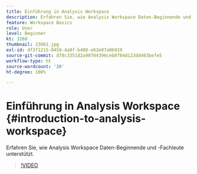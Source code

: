 ```yaml
---
title: Einführung in Analysis Workspace
description: Erfahren Sie, wie Analysis Workspace Daten-Beginnende und -Fachleute unterstützt
feature: Workspace Basics
role: User
level: Beginner
kt: 3268
thumbnail: 23961.jpg
exl-id: df3f1215-0458-4a9f-b408-e62e07a0b919
source-git-commit: d78c3351d2a98704396ceb8f84d123dd463befe5
workflow-type: ht
source-wordcount: '26'
ht-degree: 100%

---
```


# Einführung in Analysis Workspace {#introduction-to-analysis-workspace}

Erfahren Sie, wie Analysis Workspace Daten-Beginnende und -Fachleute unterstützt.

>[!VIDEO](https://video.tv.adobe.com/v/28165/?quality=12)
